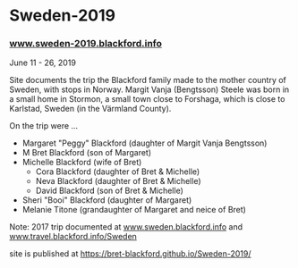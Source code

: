# Sweden-2019 
### www.sweden-2019.blackford.info

June 11 - 26, 2019

Site documents the trip the Blackford family made to the mother country of Sweden, with stops in Norway.
Margit Vanja (Bengtsson) Steele was born in a small home in Stormon, a small town close to Forshaga, which is close to Karlstad, Sweden (in the Värmland County).

On the trip were ...
* Margaret "Peggy" Blackford (daughter of Margit Vanja Bengtsson)
* M Bret Blackford (son of Margaret)
* Michelle Blackford (wife of Bret)
  * Cora Blackford (daughter of Bret & Michelle)
  * Neva Blackford (daughter of Bret & Michelle)
  * David Blackford (son of Bret & Michelle)
* Sheri "Booi" Blackford (daughter of Margaret)
* Melanie Titone (grandaughter of Margaret and neice of Bret)

Note: 2017 trip documented at www.sweden.blackford.info and www.travel.blackford.info/Sweden 

site is published at https://bret-blackford.github.io/Sweden-2019/
